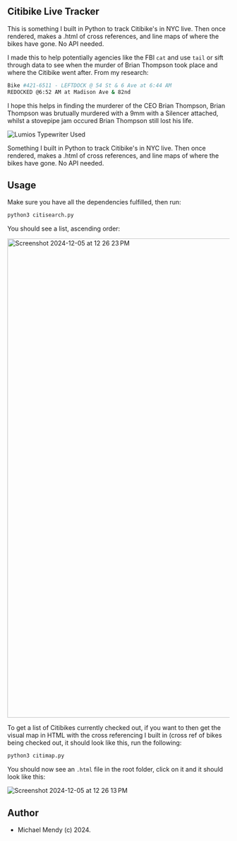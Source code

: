 ## Citibike Live Tracker 

This is something I built in Python to track Citibike's in NYC live. Then once rendered, makes a .html of cross references, and line maps of where the bikes have gone. No API needed. 

I made this to help potentially agencies like the FBI `cat` and use `tail` or sift through data to see when the murder of Brian Thompson took place and where the Citibike went after. From my research:

```bash
Bike #421-6511 - LEFTDOCK @ 54 St & 6 Ave at 6:44 AM
REDOCKED @6:52 AM at Madison Ave & 82nd 
```

I hope this helps in finding the murderer of the CEO Brian Thompson, Brian Thompson was brutually murdered with a 9mm with a Silencer attached, whilst a stovepipe jam occured Brian Thompson still lost his life.

![Lumios Typewriter Used](https://github.com/user-attachments/assets/19cc5a33-3083-46aa-9a2c-2ac4f0a87c44)

Something I built in Python to track Citibike's in NYC live. Then once rendered, makes a .html of cross references, and line maps of where the bikes have gone. No API needed. 

## Usage

Make sure you have all the dependencies fulfilled, then run:

```bash
python3 citisearch.py
```
You should see a list, ascending order:

<img width="1084" alt="Screenshot 2024-12-05 at 12 26 23 PM" src="https://github.com/user-attachments/assets/beec4938-1311-4bc9-b2c8-21db78a1ca88">

To get a list of Citibikes currently checked out, if you want to then get the visual map in HTML with the cross referencing I built in (cross ref of bikes being checked out, it should look like this, run the following:

```bash
python3 citimap.py
```
You should now see an `.html` file in the root folder, click on it and it should look like this: 

![Screenshot 2024-12-05 at 12 26 13 PM](https://github.com/user-attachments/assets/49b1f037-fa6d-4b8a-a43d-e9110136aceb)

## Author
* Michael Mendy (c) 2024.
